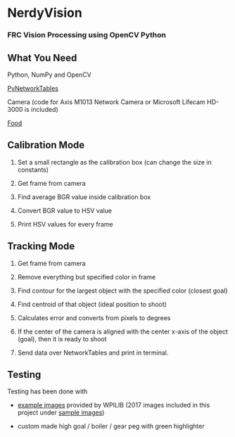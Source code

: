 # NerdyVision

### FRC Vision Processing using OpenCV Python

## What You Need 

Python, NumPy and OpenCV

[PyNetworkTables](https://github.com/robotpy/pynetworktables)

Camera (code for Axis M1013 Network Camera or Microsoft Lifecam HD-3000 is included)

[Food](https://www.google.com/#q=food)

## Calibration Mode

1. Set a small rectangle as the calibration box (can change the size in constants)

2. Get frame from camera

3. Find average BGR value inside calibration box

4. Convert BGR value to HSV value

5. Print HSV values for every frame

## Tracking Mode

1. Get frame from camera

2. Remove everything but specified color in frame

3. Find contour for the largest object with the specified color (closest goal)

4. Find centroid of that object (ideal position to shoot)

5. Calculates error and converts from pixels to degrees

6. If the center of the camera is aligned with the center x-axis of the object (goal), then it is ready to shoot

7. Send data over NetworkTables and print in terminal.

## Testing

Testing has been done with 

 - [example images](https://usfirst.collab.net/sf/frs/do/viewRelease/projects.wpilib/frs.sample_programs.2017_c_java_vision_sample?_message=1483834990405) provided by WPILIB (2017 images included in this project under [sample images](https://github.com/tedklin/NerdyVision/tree/master/sample_images))

 - custom made high goal / boiler / gear peg with green highlighter
